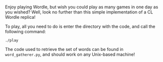 Enjoy playing Wordle, but wish you could play as many games in one day as you wished? Well, look no further than this simple implementation of a CL Wordle replica! 

To play, all you need to do is enter the directory with the code, and call the following command:
```
./play
```

The code used to retrieve the set of words can be found in `word_gatherer.py`, and should work on any Unix-based machine!
